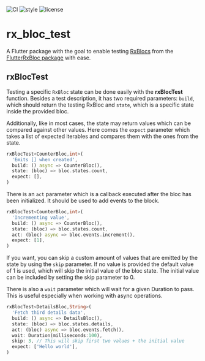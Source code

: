![CI](https://github.com/Prime-Holding/rx_bloc/workflows/CI/badge.svg) ![style](https://img.shields.io/badge/style-effective_dart-40c4ff.svg) ![license](https://img.shields.io/badge/license-MIT-purple.svg)

# rx_bloc_test

A Flutter package with the goal to enable testing [RxBlocs](https://pub.dev/packages/rx_bloc) from the [FlutterRxBloc package](https://pub.dev/packages/flutter_rx_bloc) with ease.

## rxBlocTest

Testing a specific `RxBloc` state can be done easily with the **rxBlocTest** function. Besides a test description, it has two required parameters: `build`, which should return the testing RxBloc and `state`, which is a specific state inside the provided bloc.

Additionally, like in most cases, the state may return values which can be compared against other values. Here comes the `expect` parameter which takes a list of expected iterables and compares them with the ones from the state.
```dart
rxBlocTest<CounterBloc,int>(
  'Emits [] when created',
  build: () async => CounterBloc(), 
  state: (bloc) => bloc.states.count,
  expect: [],
)
```
There is an `act` parameter which is a callback executed after the bloc has been initialized. It should be used to add events to the block. 
```dart
rxBlocTest<CounterBloc,int>(
  'Incrementing value',
  build: () async => CounterBloc(), 
  state: (bloc) => bloc.states.count,
  act: (bloc) async => bloc.events.increment(),
  expect: [1],
)
```
If you want, you can skip a custom amount of values that are emitted by the state by using the `skip` parameter. If no value is provided the default value of 1 is used, which will skip the initial value of the bloc state. The initial value can be included by setting the skip parameter to 0.

There is also a `wait` parameter which will wait for a given Duration to pass. This is useful especially when working with async operations.
```dart
rxBlocTest<DetailsBloc,String>(
  'Fetch third details data',
  build: () async => DetailsBloc(), 
  state: (bloc) => bloc.states.details,
  act: (bloc) async => bloc.events.fetch(),
  wait: Duration(milliseconds:100),
  skip: 3, // This will skip first two values + the initial value
  expect: ['Hello world'],
)
```
